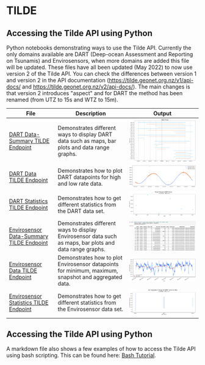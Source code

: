 # TILDE 

## Accessing the Tilde API using Python ## 
Python notebooks demonstrating ways to use the Tilde API. Currently the only domains available are DART (Deep-ocean Assessment and Reporting on Tsunamis) and Envirosensors, when more domains are added this file will be updated. These files have all been updated (May 2022) to now use version 2 of the Tilde API. You can check the differences between version 1 and version 2 in the API documentation (https://tilde.geonet.org.nz/v1/api-docs/ and https://tilde.geonet.org.nz/v2/api-docs/). The main changes is that version 2 introduces "aspect" and for DART the method has been renamed (from UTZ to 15s and WTZ to 15m). 

| File | Description | Output |
|------|-------------|--------|
| [DART Data-Summary TILDE Endpoint](DART/TILDE_endpoint01-dataSummary_DART.ipynb) | Demonstrates different ways to display DART data such as maps, bar plots and data range graphs. |<img src="DART/DART_Data_Range-endpoint01.png">
|[DART Data TILDE Endpoint](DART/TILDE_endpoint02-data_DART.ipynb) | Demonstrates how to plot DART datapoints for high and low rate data.|<img src="DART/DART_Low-High_Rate_Data-endpoint02.png">
| [DART Statistics TILDE Endpoint](DART/TILDE_endpoint03-stats_DART.ipynb) | Demonstrates how to get different statistics from the DART data set.|<img src="DART/DART_Height_Range-endpoint03.png">
|[Envirosensor Data-Summary TILDE Endpoint](Envirosensor/TILDE_endpoint01-dataSummary_envirosensor.ipynb) | Demonstrates different ways to display Envirosensor data such as maps, bar plots and data range graphs. |<img src="Envirosensor/Envirosensor_station_data_table-endpoint01.png">
| [Envirosensor Data TILDE Endpoint](Envirosensor/TILDE_endpoint02-data_envirosensor.ipynb) | Demonstrates how to plot Envirosensor datapoints for minimum, maximum, snapshot and aggregated data.|<img src="Envirosensor/Envirosensor_Fumerole_Temp-endpoint02.png">
|[Envirosensor Statistics TILDE Endpoint](Envirosensor/TILDE_endpoint03-stats_envirosensor.ipynb) | Demonstrates how to get different statistics from the Envirosensor data set.|<img src="Envirosensor/Envirosensor_Air_Temperature_Range-endpoint03.png">

## Accessing the Tilde API using Python ##
A markdown file also shows a few examples of how to access the Tilde API using bash scripting. This can be found here: [Bash Tutorial](Bash_Tilde_Access.md).
